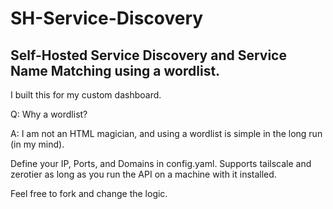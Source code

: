 # SH-Service-Discovery

## Self-Hosted Service Discovery and Service Name Matching using a wordlist.

I built this for my custom dashboard.

Q: Why a wordlist?

A: I am not an HTML magician, and using a wordlist is simple in the long run (in my mind).

Define your IP, Ports, and Domains in config.yaml. Supports tailscale and zerotier as long as you run the API on a machine with it installed.

Feel free to fork and change the logic.

